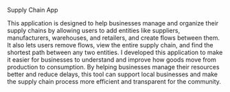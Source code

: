 Supply Chain App

 This application is designed to help businesses manage and organize their supply chains by allowing users to add entities like suppliers, manufacturers, warehouses, and retailers, and create flows between them. It also lets users remove flows, view the entire supply chain, and find the shortest path between any two entities. I developed this application to make it easier for businesses to understand and improve how goods move from production to consumption. By helping businesses manage their resources better and reduce delays, this tool can support local businesses and make the supply chain process more efficient and transparent for the community.
